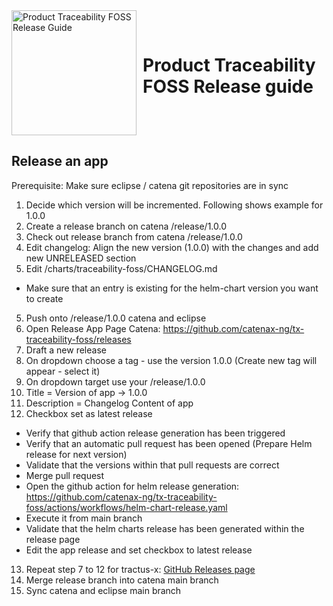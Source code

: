 <div style="display: flex; align-items: center;justify-content: center;align-content: center;">
   <img src="https://raw.githubusercontent.com/eclipse-tractusx/traceability-foss/main/docs/trace-x-logo.svg" alt="Product Traceability FOSS Release Guide" style="width:200px;"/>
   <h1 style="margin: 10px 0 0 10px">Product Traceability FOSS Release guide</h1>
</div>

## Release an app
Prerequisite:
Make sure eclipse / catena git repositories are in sync

1) Decide which version will be incremented. Following shows example for 1.0.0
2) Create a release branch on catena /release/1.0.0
3) Check out release branch from catena /release/1.0.0
4) Edit changelog: Align the new version (1.0.0) with the changes and add new UNRELEASED section
5) Edit /charts/traceability-foss/CHANGELOG.md
- Make sure that an entry is existing for the helm-chart version you want to create
5) Push onto /release/1.0.0 catena and eclipse
6) Open Release App Page Catena: https://github.com/catenax-ng/tx-traceability-foss/releases
7) Draft a new release
8) On dropdown choose a tag - use the version 1.0.0 (Create new tag will appear - select it)
9) On dropdown target use your /release/1.0.0
10) Title = Version of app -> 1.0.0
11) Description = Changelog Content of app
12) Checkbox set as latest release
- Verify that github action release generation has been triggered
- Verify that an automatic pull request has been opened (Prepare Helm release for next version)
- Validate that the versions within that pull requests are correct
- Merge pull request
- Open the github action for helm release generation: https://github.com/catenax-ng/tx-traceability-foss/actions/workflows/helm-chart-release.yaml
- Execute it from main branch
- Validate that the helm charts release has been generated within the release page
- Edit the app release and set checkbox to latest release
13) Repeat step 7 to 12 for tractus-x: [GitHub Releases page](https://github.com/eclipse-tractusx/traceability-foss/releases)
14) Merge release branch into catena main branch
15) Sync catena and eclipse main branch

